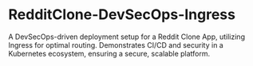 # RedditClone-DevSecOps-Ingress
 A DevSecOps-driven deployment setup for a Reddit Clone App, utilizing Ingress for optimal routing. Demonstrates CI/CD and security in a Kubernetes ecosystem, ensuring a secure, scalable platform.
